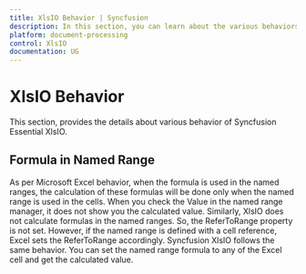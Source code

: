 ```yaml
---
title: XlsIO Behavior | Syncfusion
description: In this section, you can learn about the various behaviors of Syncfusion Essential XlsIO.
platform: document-processing
control: XlsIO
documentation: UG
---
```


# XlsIO Behavior

This section, provides the details about various behavior of Syncfusion Essential XlsIO.

## Formula in Named Range

As per Microsoft Excel behavior, when the formula is used in the named ranges, the calculation of these formulas will be done only when the named range is used in the cells. When you check the Value in the named range manager, it does not show you the calculated value. Similarly, XlsIO does not calculate formulas in the named ranges. So, the ReferToRange property is not set. However, if the named range is defined with a cell reference, Excel sets the ReferToRange accordingly. Syncfusion XlsIO follows the same behavior. You can set the named range formula to any of the Excel cell and get the calculated value.

